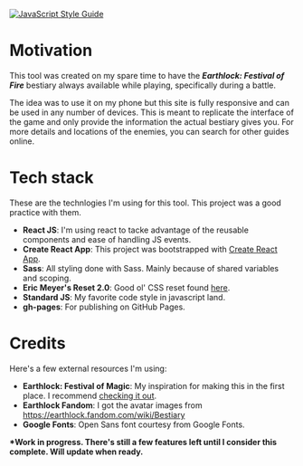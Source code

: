 [![JavaScript Style Guide](https://img.shields.io/badge/code_style-standard-brightgreen.svg)](https://standardjs.com)

# Motivation
This tool was created on my spare time to have the ___Earthlock: Festival of Fire___ bestiary always available while playing, specifically during a battle.

The idea was to use it on my phone but this site is fully responsive and can be used in any number of devices. This is meant to replicate the interface of the game and only provide the information the actual bestiary gives you. For more details and locations of the enemies, you can search for other guides online.

# Tech stack
These are the technlogies I'm using for this tool. This project was a good practice with them.
* __React JS__: I'm using react to tacke advantage of the reusable components and ease of handling JS events. 
* __Create React App__: This project was bootstrapped with [Create React App](https://github.com/facebook/create-react-app).
* __Sass__: All styling done with Sass. Mainly because of shared variables and scoping.
* __Eric Meyer's Reset 2.0__: Good ol' CSS reset found [here](https://meyerweb.com/eric/tools/css/reset/).
* __Standard JS__: My favorite code style in javascript land.
* __gh-pages__: For publishing on GitHub Pages. 

# Credits
Here's a few external resources I'm using:
* __Earthlock: Festival of Magic__: My inspiration for making this in the first place. I recommend [checking it out](https://www.snowcastlegames.com/earthlock).
* __Earthlock Fandom__: I got the avatar images from https://earthlock.fandom.com/wiki/Bestiary
* __Google Fonts__: Open Sans font courtesy from Google Fonts.

__*Work in progress. There's still a few features left until I consider this complete. Will update when ready.__
